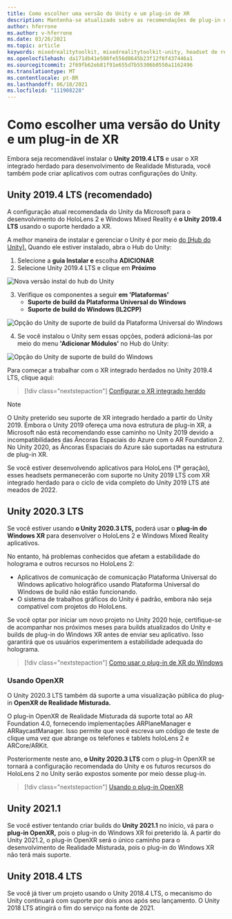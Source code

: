 ```yaml
---
title: Como escolher uma versão do Unity e um plug-in de XR
description: Mantenha-se atualizado sobre as recomendações de plug-in do Unity e XR mais recentes para o desenvolvimento de aplicativos holoLens.
author: hferrone
ms.author: v-hferrone
ms.date: 03/26/2021
ms.topic: article
keywords: mixedrealitytoolkit, mixedrealitytoolkit-unity, headset de realidade misturada, headset de realidade misturada do Windows, headset de realidade virtual, unity
ms.openlocfilehash: da171db41e508fe556d8645b23f12f6f437446a1
ms.sourcegitcommit: 2f69fb62eb81f91e655d7b55306b0550a1162496
ms.translationtype: MT
ms.contentlocale: pt-BR
ms.lasthandoff: 06/10/2021
ms.locfileid: "111908228"
---
```

# <a name="choosing-a-unity-version-and-xr-plugin"></a>Como escolher uma versão do Unity e um plug-in de XR

Embora seja recomendável instalar o **Unity 2019.4 LTS** e usar o XR integrado herdado para desenvolvimento de Realidade Misturada, você também pode criar aplicativos com outras configurações do Unity.

## <a name="unity-20194-lts-recommended"></a>Unity 2019.4 LTS (recomendado)

A configuração atual recomendada do Unity da Microsoft para o desenvolvimento do HoloLens 2 e Windows Mixed Reality é **o Unity 2019.4 LTS** usando o suporte herdado a XR.

A melhor maneira de instalar e gerenciar o Unity é por meio <a href="https://unity3d.com/get-unity/download" target="_blank">do [Hub do Unity].</a> Quando ele estiver instalado, abra o Hub do Unity:

1. Selecione a **guia Instalar e** escolha **ADICIONAR**
2. Selecione Unity 2019.4 LTS e clique em **Próximo**

![Nova versão instal do hub do Unity](images/unity-hub-img-01.png)

3. Verifique os componentes a seguir **em 'Plataformas'**
    * **Suporte de build da Plataforma Universal do Windows** 
    * **Suporte de build do Windows (IL2CPP)**

![Opção do Unity de suporte de build da Plataforma Universal do Windows](../images/Unity_Install_Option_UWP.png)

4. Se você instalou o Unity sem essas opções, poderá adicioná-las por meio do menu **'Adicionar Módulos'** no Hub do Unity:

![Opção do Unity de suporte de build do Windows](../images/Unity_Install_Option_UWP2.png)

Para começar a trabalhar com o XR integrado herdados no Unity 2019.4 LTS, clique aqui:

> [!div class="nextstepaction"]
> [Configurar o XR integrado herddo](legacy-xr-support.md)

> [!NOTE]
> O Unity preterido seu suporte de XR integrado herdado a partir do Unity 2019.  Embora o Unity 2019 ofereça uma nova estrutura de plug-in XR, a Microsoft não está recomendando esse caminho no Unity 2019 devido a incompatibilidades das Âncoras Espaciais do Azure com o AR Foundation 2.  No Unity 2020, as Âncoras Espaciais do Azure são suportadas na estrutura de plug-in XR.

Se você estiver desenvolvendo aplicativos para HoloLens (1ª geração), esses headsets permanecerão com suporte no Unity 2019 LTS com XR integrado herdado para o ciclo de vida completo do Unity 2019 LTS até meados de 2022.

## <a name="unity-20203-lts"></a>Unity 2020.3 LTS 

Se você estiver usando **o Unity 2020.3 LTS,** poderá usar o **plug-in do Windows XR** para desenvolver o HoloLens 2 e Windows Mixed Reality aplicativos.

No entanto, há problemas conhecidos que afetam a estabilidade do holograma e outros recursos no HoloLens 2: 

* Aplicativos de comunicação de comunicação Plataforma Universal do Windows aplicativo holográfico usando Plataforma Universal do Windows de build não estão funcionando.
* O sistema de trabalhos gráficos do Unity é padrão, embora não seja compatível com projetos do HoloLens.

Se você optar por iniciar um novo projeto no Unity 2020 hoje, certifique-se de acompanhar nos próximos meses para builds atualizados do Unity e builds de plug-in do Windows XR antes de enviar seu aplicativo.  Isso garantirá que os usuários experimentem a estabilidade adequada do holograma.

> [!div class="nextstepaction"]
> [Como usar o plug-in de XR do Windows](windows-xr-plugin.md)

### <a name="using-openxr"></a>Usando OpenXR

O Unity 2020.3 LTS também dá suporte a uma visualização pública do plug-in **OpenXR de Realidade Misturada.**

O plug-in OpenXR de Realidade Misturada dá suporte total ao AR Foundation 4.0, fornecendo implementações ARPlaneManager e ARRaycastManager. Isso permite que você escreva um código de teste de clique uma vez que abrange os telefones e tablets holoLens 2 e ARCore/ARKit. 

Posteriormente neste ano, **o Unity 2020.3 LTS** com o plug-in OpenXR se tornará a configuração recomendada do Unity e os futuros recursos do HoloLens 2 no Unity serão expostos somente por meio desse plug-in.

> [!div class="nextstepaction"]
> [Usando o plug-in OpenXR](openxr-getting-started.md)

## <a name="unity-20211"></a>Unity 2021.1

Se você estiver tentando criar builds do **Unity 2021.1** no início, vá para o **plug-in OpenXR,** pois o plug-in do Windows XR foi preterido lá.  A partir do Unity 2021.2, o plug-in OpenXR será o único caminho para o desenvolvimento de Realidade Misturada, pois o plug-in do Windows XR não terá mais suporte.

## <a name="unity-20184-lts"></a>Unity 2018.4 LTS

Se você já tiver um projeto usando o Unity 2018.4 LTS, o mecanismo do Unity continuará com suporte por dois anos após seu lançamento.  O Unity 2018 LTS atingirá o fim do serviço na fonte de 2021.